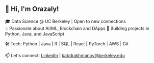 ## 👋 Hi, I'm Orazaly!

🎓 Data Science @ UC Berkeley | Open to new connections  
💡 Passionate about AI/ML, Blockchain and DApps
🚀 Building projects in Python, Java, and JavaScript  

🛠️ Tech: Python | Java | R | SQL | React | PyTorch | AWS | Git  

📫 Let's connect: [LinkedIn](https://www.linkedin.com/in/orazaly) | kabdrakhmanov@berkeley.edu
